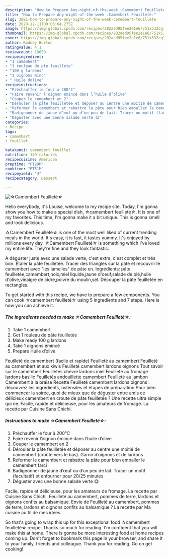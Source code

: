 ```yaml
---
description: "How to Prepare Any-night-of-the-week ☆Camembert Feuilleté☆"
title: "How to Prepare Any-night-of-the-week ☆Camembert Feuilleté☆"
slug: 3881-how-to-prepare-any-night-of-the-week-camembert-feuillete
date: 2020-12-11T09:05:04.275Z
image: https://img-global.cpcdn.com/recipes/282aed95fee2e1e6/751x532cq70/☆camembert-feuillete☆-photo-principale-de-la-recette.jpg
thumbnail: https://img-global.cpcdn.com/recipes/282aed95fee2e1e6/751x532cq70/☆camembert-feuillete☆-photo-principale-de-la-recette.jpg
cover: https://img-global.cpcdn.com/recipes/282aed95fee2e1e6/751x532cq70/☆camembert-feuillete☆-photo-principale-de-la-recette.jpg
author: Rodney Burton
ratingvalue: 4.1
reviewcount: 19059
recipeingredient:
- "1 camembert"
- "1 rouleau de pte feuillete"
- "100 g lardons"
- "1 oignons minc"
- " Huile dolive"
recipeinstructions:
- "Préchauffer le four à 200°C"
- "Faire revenir l’oignon émincé dans l’huile d’olive"
- "Couper le camembert en 2"
- "Dérouler la pâte feuilletée et déposer au centre une moitié de camembert (croûte vers le bas). Garnir d’oignons et de lardons"
- "Refermer le camembert et rabattre la pâte pour bien emballer le camembert farci"
- "Badigeonner de jaune d’œuf ou d’un peu de lait. Tracer un motif (facultatif) et enfourner pour 20/25 minutes"
- "Déguster avec une bonne salade verte 😋"
categories:
- Recipe
tags:
- camembert
- feuillet

katakunci: camembert feuillet 
nutrition: 149 calories
recipecuisine: American
preptime: "PT29M"
cooktime: "PT51M"
recipeyield: "4"
recipecategory: Dessert

---
```



![☆Camembert Feuilleté☆](https://img-global.cpcdn.com/recipes/282aed95fee2e1e6/751x532cq70/☆camembert-feuillete☆-photo-principale-de-la-recette.jpg)

Hello everybody, it's Louise, welcome to my recipe site. Today, I'm gonna show you how to make a special dish, ☆camembert feuilleté☆. It is one of my favorites. This time, I'm gonna make it a bit unique. This is gonna smell and look delicious.

☆Camembert Feuilleté☆ is one of the most well liked of current trending meals in the world. It's easy, it is fast, it tastes yummy. It's enjoyed by millions every day. ☆Camembert Feuilleté☆ is something which I've loved my entire life. They're fine and they look fantastic.

A déguster juste avec une salade verte, c&#39;est extra, c&#39;est complet et trés bon. Étaler la pâte feuilletée. Tracer des triangles sur la pâte et recouvrir le camembert avec &#34;les lamelles&#34; de pâte en. Ingrédients: pâte feuilletée,camembert,noix,miel liquide,jaune d&#39;oeuf,salade de blé,huile d&#39;olive,vinaigre de cidre,poivre du moulin,sel. Découper la pâte feuilletée en rectangles.


To get started with this recipe, we have to prepare a few components. You can cook ☆camembert feuilleté☆ using 5 ingredients and 7 steps. Here is how you can achieve it.

<!--inarticleads1-->

##### The ingredients needed to make ☆Camembert Feuilleté☆:

1. Take 1 camembert
1. Get 1 rouleau de pâte feuilletée
1. Make ready 100 g lardons
1. Take 1 oignons émincé
1. Prepare  Huile d’olive


Feuilleté de camembert (facile et rapide) Feuilleté au camembert Feuilleté au camembert et aux kiwis Feuilleté camembert lardons oignons Tout savoir sur le camembert Feuilletés chèvre lardons miel Feuilleté au fromage lardons basilic Feuilletés andouillette camembert Feuilleté au jambon Camembert à la braise Recette Feuilleté camembert lardons oignons : découvrez les ingrédients, ustensiles et étapes de préparation Pour bien commencer la soirée, quoi de mieux que de déguster entre amis ce délicieux camembert en croute de pâte feuilletée ? Une recette ultra simple qui ne. Facile, rapide et délicieuse, pour les amateurs de fromage. La recette par Cuisine Sans Chichi. 

<!--inarticleads2-->

##### Instructions to make ☆Camembert Feuilleté☆:

1. Préchauffer le four à 200°C
1. Faire revenir l’oignon émincé dans l’huile d’olive
1. Couper le camembert en 2
1. Dérouler la pâte feuilletée et déposer au centre une moitié de camembert (croûte vers le bas). Garnir d’oignons et de lardons
1. Refermer le camembert et rabattre la pâte pour bien emballer le camembert farci
1. Badigeonner de jaune d’œuf ou d’un peu de lait. Tracer un motif (facultatif) et enfourner pour 20/25 minutes
1. Déguster avec une bonne salade verte 😋


Facile, rapide et délicieuse, pour les amateurs de fromage. La recette par Cuisine Sans Chichi. Feuilleté au camembert, pommes de terre, lardons et oignons confits au balsamique. Envie de Feuilleté au camembert, pommes de terre, lardons et oignons confits au balsamique ? La recette par Ma cuisine au fil de mes idées. 

So that's going to wrap this up for this exceptional food ☆camembert feuilleté☆ recipe. Thanks so much for reading. I'm confident that you will make this at home. There is gonna be more interesting food at home recipes coming up. Don't forget to bookmark this page in your browser, and share it to your family, friends and colleague. Thank you for reading. Go on get cooking!
